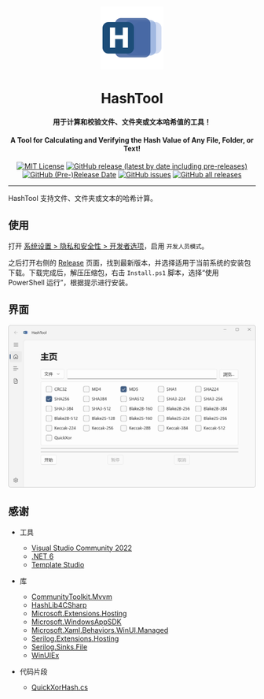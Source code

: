 <p align="center">
  <img src="DotVast.HashTool.WinUI/Assets/Logo.png" width = "128" height = "128" alt="图标"/>
</p>

<div align="center">

# HashTool

#### 用于计算和校验文件、文件夹或文本哈希值的工具！

#### A Tool for Calculating and Verifying the Hash Value of Any File, Folder, or Text!

[![MIT License](https://img.shields.io/github/license/KiyanYang/DotVast.HashTool.WinUI)](https://github.com/KiyanYang/DotVast.HashTool.WinUI/blob/main/LICENSE.txt)
[![GitHub release (latest by date including pre-releases)](https://img.shields.io/github/v/release/KiyanYang/DotVast.HashTool.WinUI?include_prereleases)](https://github.com/KiyanYang/DotVast.HashTool.WinUI/releases)
[![GitHub (Pre-)Release Date](https://img.shields.io/github/release-date-pre/KiyanYang/DotVast.HashTool.WinUI)](https://github.com/KiyanYang/DotVast.HashTool.WinUI/releases)
[![GitHub issues](https://img.shields.io/github/issues/KiyanYang/DotVast.HashTool.WinUI)](https://github.com/KiyanYang/DotVast.HashTool.WinUI/issues)
[![GitHub all releases](https://img.shields.io/github/downloads/KiyanYang/DotVast.HashTool.WinUI/total)](https://github.com/KiyanYang/DotVast.HashTool.WinUI/releases)

</div>

---

HashTool 支持文件、文件夹或文本的哈希计算。

## 使用

打开 [系统设置 > 隐私和安全性 > 开发者选项](ms-settings:developers)，启用 `开发人员模式`。

之后打开右侧的 [Release](https://github.com/KiyanYang/DotVast.HashTool.WinUI/releases) 页面，找到最新版本，并选择适用于当前系统的安装包下载。下载完成后，解压压缩包，右击 `Install.ps1` 脚本，选择“使用 PowerShell 运行”，根据提示进行安装。

## 界面

![主页](./Assets/HomePage.png)

## 感谢

- 工具
  - [Visual Studio Community 2022](https://visualstudio.microsoft.com/zh-hans/vs/community/)
  - [.NET 6](https://docs.microsoft.com/zh-cn/dotnet/api/?view=net-6.0)
  - [Template Studio](https://github.com/microsoft/TemplateStudio)

- 库
  - [CommunityToolkit.Mvvm](https://www.nuget.org/packages/CommunityToolkit.Mvvm)
  - [HashLib4CSharp](https://www.nuget.org/packages/HashLib4CSharp)
  - [Microsoft.Extensions.Hosting](https://www.nuget.org/packages/Microsoft.Extensions.Hosting)
  - [Microsoft.WindowsAppSDK](https://www.nuget.org/packages/Microsoft.WindowsAppSDK)
  - [Microsoft.Xaml.Behaviors.WinUI.Managed](https://www.nuget.org/packages/Microsoft.Xaml.Behaviors.WinUI.Managed)
  - [Serilog.Extensions.Hosting](https://www.nuget.org/packages/Serilog.Extensions.Hosting)
  - [Serilog.Sinks.File](https://www.nuget.org/packages/Serilog.Sinks.File)
  - [WinUIEx](https://www.nuget.org/packages/WinUIEx)

- 代码片段
  - [QuickXorHash.cs](https://gist.github.com/rgregg/c07a91964300315c6c3e77f7b5b861e4)

